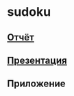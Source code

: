 # sudoku

## [Отчёт](https://docs.google.com/document/d/1kal_lWa1iJcJf6OMETgxPyAImmkrARhy/edit?usp=sharing&ouid=118056554976553961614&rtpof=true&sd=true) 
## [Презентация](https://docs.google.com/presentation/d/1MIDhgHOUl6IKPINOkJdCaYRZf7oUbkLy/edit#slide=id.p6)
## Приложение
